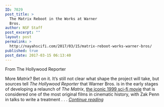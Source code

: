 ```yaml
---
ID: 7029
post_title: >
  The Matrix Reboot in the Works at Warner
  Bros.
author: NSF Staff
post_excerpt: ""
layout: post
permalink: >
  http://nayahscifi.com/2017/03/15/matrix-reboot-works-warner-bros/
published: true
post_date: 2017-03-15 06:13:40
---
```

From The Hollywood Reporter

More <em>Matrix</em>? Bet on it. It’s still not clear what shape the project will take, but sources tell <em>The Hollywood Reporter</em> that Warner Bros. is in the early stages of developing a relaunch of <em>The Matrix</em>, <a href="http://www.hollywoodreporter.com/heat-vision/matrix-thrs-1999-review-743651" target="_blank">the iconic 1999 sci-fi movie</a> that is considered one of the most original films in cinematic history, with Zak Penn in talks to write a treatment . . .
<a href="http://www.hollywoodreporter.com/heat-vision/matrix-reboot-works-at-warner-bros-986292?utm_source=twitter"><em>Continue reading</em></a>